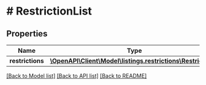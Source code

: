 # # RestrictionList

## Properties

Name | Type | Description | Notes
------------ | ------------- | ------------- | -------------
**restrictions** | [**\OpenAPI\Client\Model\listings.restrictions\Restriction[]**](Restriction.md) |  |

[[Back to Model list]](../../README.md#models) [[Back to API list]](../../README.md#endpoints) [[Back to README]](../../README.md)
